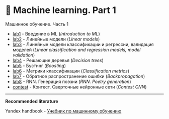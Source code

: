 # 🤖 Machine learning. Part 1

Машинное обучение. Часть 1

- [lab1](https://github.com/TemaBlag/Yandex_SDA/tree/main/ML_part1/lab1_introduction_to_ML) - Введение в ML (_Introduction to ML_)
- [lab2](https://github.com/TemaBlag/Yandex_SDA/tree/main/ML_part1/lab2_linear_models) - Линейные модели (_Linear models_)
- [lab3](https://github.com/TemaBlag/Yandex_SDA/tree/main/ML_part1/lab3_linear_models_of_clf_reg_validation) - Линейные модели классификации и регрессии, валидация моделей (_Linear classification and regression models, model validation_)
- [lab4](https://github.com/TemaBlag/Yandex_SDA/tree/main/ML_part1/lab4_trees) - Решающие деревья (_Decision trees_)
- [lab5](https://github.com/TemaBlag/Yandex_SDA/tree/main/ML_part1/lab5_boosting) - Бустинг (_Boosting_)
- [lab6](https://github.com/TemaBlag/Yandex_SDA/tree/main/ML_part1/lab6_metrics) - Метрики классификации (_Classification metrics_) 
- [lab7](https://github.com/TemaBlag/Yandex_SDA/tree/main/ML_part1/lab7_backpropagation) - Обратное распространение ошибки (_Backpropagation_)
- [lab8](https://github.com/TemaBlag/Yandex_SDA/tree/main/ML_part1/lab8_RNN_poetry) - RNN. Генерация поэзии (_RNN. Poetry generation_)
- [contest](https://github.com/TemaBlag/Yandex_SDA/tree/main/ML_part1/contest_CNN) - Контест. Сверточные нейронные сети (_Contest CNN_)

---
**Recommended literature**

Yandex handbook - [Учебник по машинному обучению](https://education.yandex.ru/handbook/ml)
